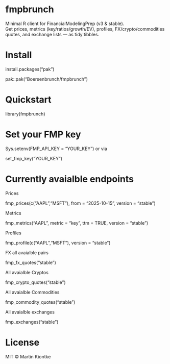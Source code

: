 
# fmpbrunch

Minimal R client for FinancialModelingPrep (v3 & stable).  
Get prices, metrics (key/ratios/growth/EV), profiles,
FX/crypto/commodities quotes, and exchange lists — as tidy tibbles.

# Install

install.packages(“pak”)

pak::pak(“Boersenbrunch/fmpbrunch”)

# Quickstart

library(fmpbrunch)

# Set your FMP key

Sys.setenv(FMP_API_KEY = “YOUR_KEY”) or via

set_fmp_key(“YOUR_KEY”)

# Currently avaialble endpoints

Prices

fmp_prices(c(“AAPL”,“MSFT”), from = “2025-10-15”, version = “stable”)

Metrics

fmp_metrics(“AAPL”, metric = “key”, ttm = TRUE, version = “stable”)

Profiles

fmp_profile(c(“AAPL”,“MSFT”), version = “stable”)

FX all avaialble pairs

fmp_fx_quotes(“stable”)

All avaialble Cryptos

fmp_crypto_quotes(“stable”)

All avaialble Commodities

fmp_commodity_quotes(“stable”)

All avaialble exchanges

fmp_exchanges(“stable”)

# License

MIT © Martin Kiontke
